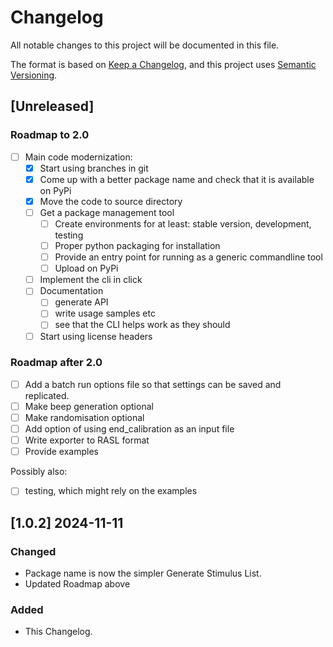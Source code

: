 # Changelog

All notable changes to this project will be documented in this file.

The format is based on [Keep a Changelog](https://keepachangelog.com/en/1.1.0/),
and this project uses [Semantic Versioning](https://semver.org/spec/v2.0.0.html).

[//]: # (Possible headings in a release:)
[//]: # (Highlights for shiny new features.)
[//]: # (Added for new features.)
[//]: # (Changed for changes in existing functionality.)
[//]: # (Refactor when functionality does not change but moves.)
[//]: # (Documentation for updates to docs.)
[//]: # (Testing for updates to tests.)
[//]: # (Deprecated for soon-to-be removed features.)
[//]: # (Removed for now removed features.)
[//]: # (Fixed for any bug fixes.)
[//]: # (Security in case of vulnerabilities.)
[//]: # (New contributors for first contributions.)

[//]: # (And ofcourse if a version needs to be YANKED:)
[//]: # (## [version number] [data] [YANKED])


## [Unreleased]

### Roadmap to 2.0
- [ ] Main code modernization:
  - [x] Start using branches in git
  - [x] Come up with a better package name and check that it is available on PyPi
  - [x] Move the code to source directory
  - [ ] Get a package management tool
    - [ ] Create environments for at least: stable version, development, testing
    - [ ] Proper python packaging for installation
    - [ ] Provide an entry point for running as a generic commandline tool
    - [ ] Upload on PyPi
  - [ ] Implement the cli in click
  - [ ] Documentation
	  - [ ] generate API
	  - [ ] write usage samples etc
	  - [ ] see that the CLI helps work as they should
  - [ ] Start using license headers  
  
### Roadmap after 2.0
- [ ] Add a batch run options file so that settings can be saved and
  replicated.
- [ ] Make beep generation optional
- [ ] Make randomisation optional
- [ ] Add option of using end_calibration as an input file
- [ ] Write exporter to RASL format
- [ ] Provide examples

Possibly also:

- [ ] testing, which might rely on the examples

## [1.0.2] 2024-11-11

### Changed
- Package name is now the simpler Generate Stimulus List.
- Updated Roadmap above

### Added

- This Changelog.